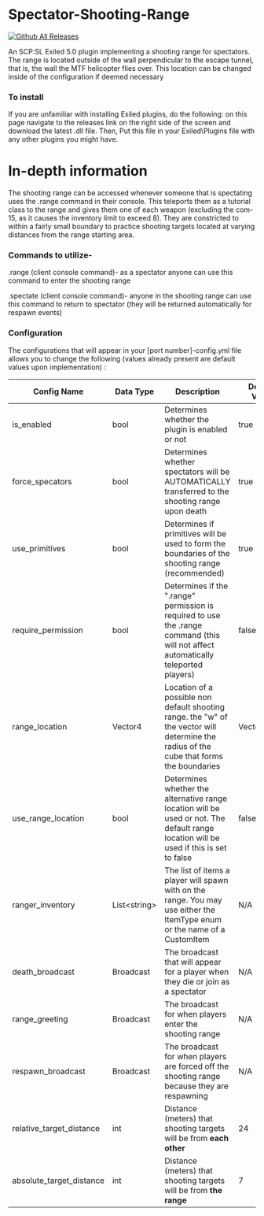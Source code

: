 # Spectator-Shooting-Range
[![Github All Releases](https://img.shields.io/github/downloads/rayzerbrain/SpectatorShootingRange/total.svg)]()

An SCP:SL Exiled 5.0 plugin implementing a shooting range for spectators. The range is located outside of the wall perpendicular to the escape tunnel, that is, the wall the MTF helicopter flies over. This location can be changed inside of the configuration if deemed necessary

### To install
If you are unfamiliar with installing Exiled plugins, do the following: on this page navigate to the releases link on the right side of the screen and download the latest .dll file. Then, Put this file in your Exiled\Plugins file with any other plugins you might have. 

# In-depth information
The shooting range can be accessed whenever someone that is spectating uses the .range command in their console. This teleports them as a tutorial class to the range and gives them one of each weapon (excluding the com-15, as it causes the inventory limit to exceed 8). They are constricted to within a fairly small boundary to practice shooting targets located at varying distances from the range starting area.

### Commands to utilize-

.range (client console command)- as a spectator anyone can use this command to enter the shooting range

.spectate (client console command)- anyone in the shooting range can use this command to return to spectator (they will be returned automatically for respawn events)


### Configuration
The configurations that will appear in your [port number]-config.yml file allows you to change the following (values already present are default values upon implementation)
:
 
|Config Name|Data Type|Description|Default Value|
|-----------|---------|-----------|-------------|
|is_enabled|bool|Determines whether the plugin is enabled or not|true|
|force_specators|bool|Determines whether spectators will be AUTOMATICALLY transferred to the shooting range upon death|true|
|use_primitives|bool|Determines if primitives will be used to form the boundaries of the shooting range (recommended)|true|
|require_permission|bool|Determines if the ".range" permission is required to use the .range command (this will not affect automatically teleported players)|false|
|range_location|Vector4|Location of a possible non default shooting range. the "w" of the vector will determine the radius of the cube that forms the boundaries|Vector4.zero|
|use_range_location|bool|Determines whether the alternative range location will be used or not. The default range location will be used if this is set to false|false|
|ranger_inventory|List\<string\>|The list of items a player will spawn with on the range. You may use either the ItemType enum or the name of a CustomItem|N/A|
|death_broadcast|Broadcast|The broadcast that will appear for a player when they die or join as a spectator|N/A|
|range_greeting|Broadcast|The broadcast for when players enter the shooting range|N/A|
|respawn_broadcast|Broadcast|The broadcast for when players are forced off the shooting range because they are respawning|N/A|
|relative_target_distance|int|Distance (meters) that shooting targets will be from <b>each other</b>|24|
|absolute_target_distance|int|Distance (meters) that shooting targets will be from <b>the range</b>|7|

